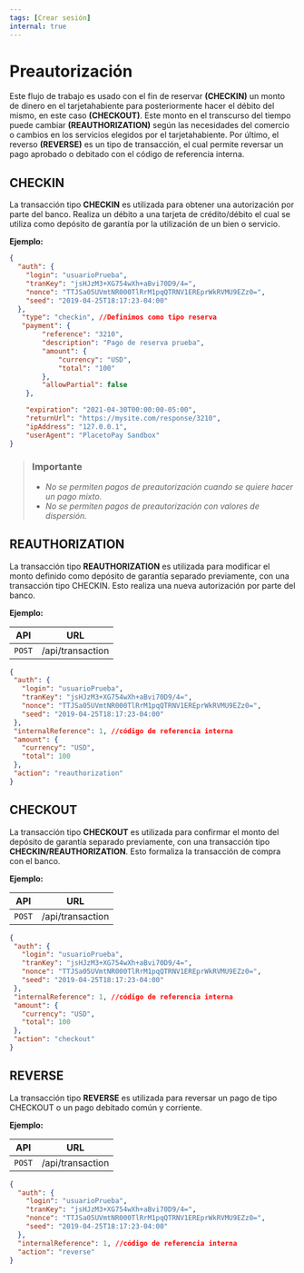 ```yaml
---
tags: [Crear sesión]
internal: true
---
```


# Preautorización

Este flujo de trabajo es usado con el fin de reservar **(CHECKIN)** un monto de dinero en el tarjetahabiente para posteriormente hacer el débito del mismo, en este caso **(CHECKOUT)**.
Este monto en el transcurso del tiempo puede cambiar **(REAUTHORIZATION)** según las necesidades del comercio o cambios en los servicios elegidos por el tarjetahabiente.
Por último, el reverso **(REVERSE)** es un tipo de transacción, el cual permite reversar un pago aprobado o debitado con el código de referencia interna.

## **CHECKIN**

La  transacción tipo **CHECKIN** es  utilizada  para  obtener  una  autorización por  parte  del  banco. Realiza un débito a una tarjeta de crédito/débito el cual se utiliza como depósito de garantía por la utilización de un bien o servicio.

**Ejemplo:**

```json
{
  "auth": {
    "login": "usuarioPrueba",
    "tranKey": "jsHJzM3+XG754wXh+aBvi70D9/4=",
    "nonce": "TTJSa05UVmtNR000TlRrM1pqQTRNV1EREprWkRVMU9EZz0=",
    "seed": "2019-04-25T18:17:23-04:00"
  },
   "type": "checkin", //Definimos como tipo reserva
   "payment": {
        "reference": "3210",
        "description": "Pago de reserva prueba",
        "amount": {
            "currency": "USD",
            "total": "100"
        },
        "allowPartial": false
    },

    "expiration": "2021-04-30T00:00:00-05:00",
    "returnUrl": "https://mysite.com/response/3210",
    "ipAddress": "127.0.0.1",
    "userAgent": "PlacetoPay Sandbox"
}
```

<!-- theme: warning -->

> ### Importante
>
> - _No se permiten pagos de preautorización cuando se quiere hacer un pago mixto._
> - _No se permiten pagos de preautorización con valores de dispersión._

## **REAUTHORIZATION**

La transacción tipo **REAUTHORIZATION** es utilizada para modificar el monto definido como depósito de garantía separado previamente, con una transacción tipo CHECKIN. Esto realiza una nueva autorización  por parte del banco.

**Ejemplo:**

| API    | URL              |
| ------ | ---------------- |
| `POST` | /api/transaction |

```json
{
 "auth": {
   "login": "usuarioPrueba",
   "tranKey": "jsHJzM3+XG754wXh+aBvi70D9/4=",
   "nonce": "TTJSa05UVmtNR000TlRrM1pqQTRNV1EREprWkRVMU9EZz0=",
   "seed": "2019-04-25T18:17:23-04:00"
 },
 "internalReference": 1, //código de referencia interna
 "amount": {
   "currency": "USD",
   "total": 100
 },
 "action": "reauthorization"
}
```

## **CHECKOUT**

La transacción tipo **CHECKOUT** es utilizada para confirmar el monto del depósito de garantía separado previamente, con una transacción tipo **CHECKIN/REAUTHORIZATION**. Esto formaliza la transacción de compra con el banco.

**Ejemplo:**

| API    | URL              |
| ------ | ---------------- |
| `POST` | /api/transaction |

```json
{
 "auth": {
   "login": "usuarioPrueba",
   "tranKey": "jsHJzM3+XG754wXh+aBvi70D9/4=",
   "nonce": "TTJSa05UVmtNR000TlRrM1pqQTRNV1EREprWkRVMU9EZz0=",
   "seed": "2019-04-25T18:17:23-04:00"
 },
 "internalReference": 1, //código de referencia interna
 "amount": {
   "currency": "USD",
   "total": 100
 },
 "action": "checkout"
}
```

## **REVERSE**

La transacción tipo **REVERSE** es utilizada para reversar un pago de tipo CHECKOUT o un pago debitado común y corriente.

**Ejemplo:**

| API    | URL              |
| ------ | ---------------- |
| `POST` | /api/transaction |

```json
{
  "auth": {
    "login": "usuarioPrueba",
    "tranKey": "jsHJzM3+XG754wXh+aBvi70D9/4=",
    "nonce": "TTJSa05UVmtNR000TlRrM1pqQTRNV1EREprWkRVMU9EZz0=",
    "seed": "2019-04-25T18:17:23-04:00"
  },
  "internalReference": 1, //código de referencia interna
  "action": "reverse"
}

```
